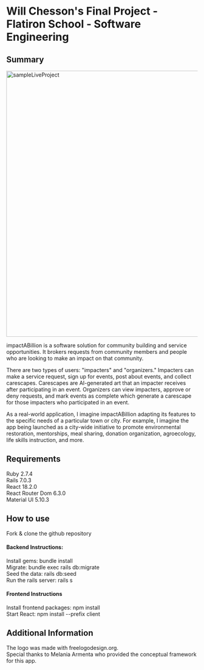 # Will Chesson's Final Project - Flatiron School - Software Engineering

## Summary

<img src="./iAB.gif" alt="sampleLiveProject" height="700" />

impactABillion is a software solution for community building and service opportunities. It brokers requests from community members and people who are looking to make an impact on that community.

There are two types of users: "impacters" and "organizers." Impacters can make a service request, sign up for events, post about events, and collect carescapes. Carescapes are AI-generated art that an impacter receives after participating in an event.
Organizers can view impacters, approve or deny requests, and mark events as complete which generate a carescape for those impacters who participated in an event.

As a real-world application, I imagine impactABillion adapting its features to the specific needs of a particular town or city. For example, I imagine the app being launched as a city-wide initiative to promote environmental restoration, mentorships, meal sharing, donation organization, agroecology, life skills instruction, and more.

## Requirements

Ruby 2.7.4 <br />
Rails 7.0.3 <br />
React 18.2.0 <br />
React Router Dom 6.3.0 <br />
Material UI 5.10.3 <br />

## How to use

Fork & clone the github repository

#### Backend Instructions:

Install gems: bundle install <br />
Migrate: bundle exec rails db:migrate <br />
Seed the data: rails db:seed <br />
Run the rails server: rails s <br />

#### Frontend Instructions

Install frontend packages: npm install <br />
Start React: npm install --prefix client

## Additional Information

The logo was made with freelogodesign.org. <br />
Special thanks to Melania Armenta who provided the conceptual framework for this app.
